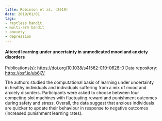 ```yaml
---
title: Robinson et al. (2019)
date: 2019/01/01
tags:
- restless bandit
- multi-arm bandit
- anxiety
- depression
---
```


#### Altered learning under uncertainty in unmedicated mood and anxiety disorders

Publications(s): https://doi.org/10.1038/s41562-019-0628-0
Data repository: https://osf.io/ub6j7/

The authors studied the computational basis of learning under uncertainty in healthy individuals and individuals suffering from a mix of mood and anxiety disorders. Participants were asked to choose between four competing slot machines with fluctuating reward and punishment outcomes during safety and stress. Overall, the data suggest that anxious individuals are quicker to update their behaviour in response to negative outcomes (increased punishment learning rates).
